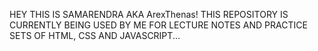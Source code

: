 HEY THIS IS SAMARENDRA AKA ArexThenas!
THIS REPOSITORY IS CURRENTLY BEING USED BY ME FOR LECTURE NOTES AND PRACTICE SETS OF HTML, CSS AND JAVASCRIPT...
